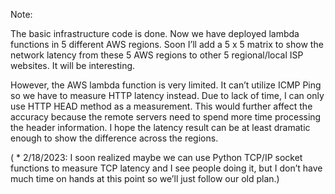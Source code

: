 Note:
     
The basic infrastructure code is done. Now we have deployed lambda functions in 5 different AWS regions. Soon I’ll add a 5 x 5 matrix to show the network latency from these 5 AWS regions to other 5 regional/local ISP websites. It will be interesting.
     
However, the AWS lambda function is very limited. It can’t utilize ICMP Ping so we have to measure HTTP latency instead. Due to lack of time, I can only use HTTP HEAD method as a measurement. This would further affect the accuracy because the remote servers need to spend more time processing the header information. I hope the latency result can be at least dramatic enough to show the difference across the regions. 

( * 2/18/2023: I soon realized maybe we can use Python TCP/IP socket functions to measure TCP latency and I see people doing it, but I don’t have much time on hands at this point so we’ll just follow our old plan.) 
